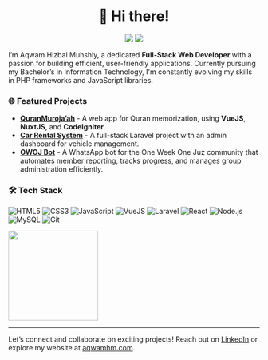 <h1 align="center">👋 Hi there!</h1>
<p align="center">
<a href="https://www.linkedin.com/in/aqwam"><img src="https://img.shields.io/badge/-Aqwam%20Hizbal%20Muhshiy-blue?style=flat&logo=Linkedin&logoColor=white"/></a>
<a href="https://github.com/aqwamhm?tab=repositories"><img src="https://img.shields.io/github/followers/aqwamhm?style=social&label=Follow"/></a>
</p>

I’m Aqwam Hizbal Muhshiy, a dedicated **Full-Stack Web Developer** with a passion for building efficient, user-friendly applications. Currently pursuing my Bachelor’s in Information Technology, I'm constantly evolving my skills in PHP frameworks and JavaScript libraries.

### 🌐 Featured Projects

- **[QuranMuroja’ah](https://quranmurojaah.aqwamhm.com)** - A web app for Quran memorization, using **VueJS**, **NuxtJS**, and **CodeIgniter**.
- **[Car Rental System](https://github.com/aqwamhm/car-rental-system)** - A full-stack Laravel project with an admin dashboard for vehicle management.
- **[OWOJ Bot](https://github.com/aqwamhm/owoj-bot)** - A WhatsApp bot for the One Week One Juz community that automates member reporting, tracks progress, and manages group administration efficiently.

### 🛠️ Tech Stack
![HTML5](https://img.shields.io/badge/HTML5-E34F26?logo=html5&logoColor=white)
![CSS3](https://img.shields.io/badge/CSS3-1572B6?logo=css3&logoColor=white)
![JavaScript](https://img.shields.io/badge/JavaScript-F7DF1E?logo=javascript&logoColor=black)
![VueJS](https://img.shields.io/badge/Vue.js-35495E?logo=vue.js&logoColor=4FC08D)
![Laravel](https://img.shields.io/badge/Laravel-FF2D20?logo=laravel&logoColor=white)
![React](https://img.shields.io/badge/React-20232A?logo=react&logoColor=61DAFB)
![Node.js](https://img.shields.io/badge/Node.js-43853D?logo=node.js&logoColor=white)
![MySQL](https://img.shields.io/badge/MySQL-4479A1?logo=mysql&logoColor=white)
![Git](https://img.shields.io/badge/Git-F05032?logo=git&logoColor=white)

<p align="left">
  <img height="180em" src="https://github-readme-stats.vercel.app/api/top-langs/?username=aqwamhm&layout=compact&langs_count=6&theme=merko"/>
</p>

---

Let’s connect and collaborate on exciting projects! Reach out on [LinkedIn](https://www.linkedin.com/in/aqwam) or explore my website at [aqwamhm.com](https://aqwamhm.com).
